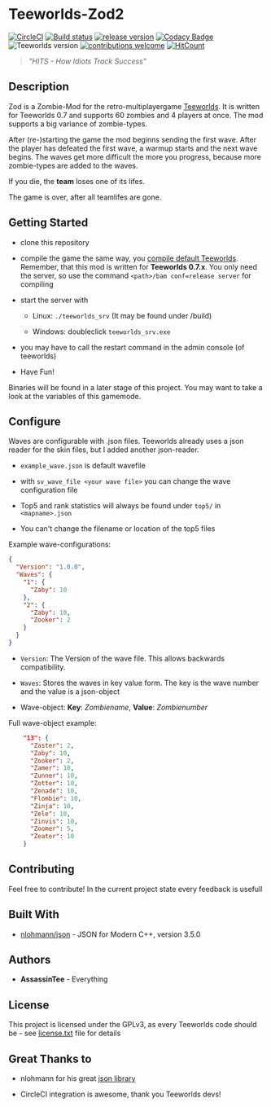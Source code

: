 # Teeworlds-Zod2
[![CircleCI](https://circleci.com/gh/AssassinTee/Teeworlds-Zod2.svg?style=shield)](https://circleci.com/gh/AssassinTee/Teeworlds-Zod2)
[![Build status](https://ci.appveyor.com/api/projects/status/rfhb7d6755ce28xi/branch/master?svg=true)](https://ci.appveyor.com/project/AssassinTee/teeworlds-zod2/branch/master)
[![release version](https://img.shields.io/badge/release-v1.0.3-blue.svg)](https://github.com/AssassinTee/Teeworlds-Zod2/releases)
[![Codacy Badge](https://api.codacy.com/project/badge/Grade/c132571702c4443286ab6df0e5904014)](https://www.codacy.com/app/AssassinTee/Teeworlds-Zod2?utm_source=github.com&amp;utm_medium=referral&amp;utm_content=AssassinTee/Teeworlds-Zod2&amp;utm_campaign=Badge_Grade)
![Teeworlds version](https://img.shields.io/badge/Teeworlds-0.7.2-brightgreen.svg)
[![contributions welcome](https://img.shields.io/badge/contributions-welcome-brightgreen.svg?style=flat)](https://github.com/AssassinTee/Teeworlds-Zod2/issues)
[![HitCount](http://hits.dwyl.io/AssassinTee/Teeworlds-Zod2.svg)](http://hits.dwyl.io/AssassinTee/Teeworlds-Zod2)
> _"HITS - How Idiots Track Success"_

## Description
Zod is a Zombie-Mod for the retro-multiplayergame [Teeworlds](www.teeworlds.com).
It is written for Teeworlds 0.7 and supports 60 zombies and 4 players at once.
The mod supports a big variance of zombie-types.

After (re-)starting the game the mod beginns sending the first wave. After the player has defeated the first wave, a warmup starts and the next wave begins.
The waves get more difficult the more you progress, because more zombie-types are added to the waves.

If you die, the **team** loses one of its lifes.

The game is over, after all teamlifes are gone.

## Getting Started

* clone this repository

* compile the game the same way, you [compile default Teeworlds](https://www.teeworlds.com/?page=docs&wiki=compiling_everything). Remember, that this mod is written for **Teeworlds 0.7.x**. You only need the server, so use the command `<path>/bam conf=release server` for compiling

* start the server with

    * Linux: `./teeworlds_srv` (It may be found under /build)

    * Windows: doubleclick `teeworlds_srv.exe`

* you may have to call the restart command in the admin console (of teeworlds)

* Have Fun!

Binaries will be found in a later stage of this project.
You may want to take a look at the variables of this gamemode.

## Configure

Waves are configurable with .json files. Teeworlds already uses a json reader for the skin files, but I added another json-reader.

* `example_wave.json` is default wavefile

* with `sv_wave_file <your wave file>` you can change the wave configuration file

* Top5 and rank statistics will always be found under `top5/` in `<mapname>.json`

* You can't change the filename or location of the top5 files

Example wave-configurations:
```JSON
{
  "Version": "1.0.0",
  "Waves": {
    "1": {
      "Zaby": 10
    },
    "2": {
      "Zaby": 10,
      "Zooker": 2
    }
  }
}
```

* `Version`: The Version of the wave file. This allows backwards compatibility.

* `Waves`: Stores the waves in key value form. The key is the wave number and the value is a json-object

* Wave-object: **Key**: _Zombiename_, **Value**: _Zombienumber_

Full wave-object example:

```JSON
    "13": {
      "Zaster": 2,
      "Zaby": 10,
      "Zooker": 2,
      "Zamer": 10,
      "Zunner": 10,
      "Zotter": 10,
      "Zenade": 10,
      "Flombie": 10,
      "Zinja": 10,
      "Zele": 10,
      "Zinvis": 10,
      "Zoomer": 5,
      "Zeater": 10
    }
```
## Contributing

Feel free to contribute! In the current project state every feedback is usefull

## Built With

* [nlohmann/json](https://github.com/nlohmann/json) - JSON for Modern C++, version 3.5.0

## Authors

* **AssassinTee** - Everything

## License
This project is licensed under the GPLv3, as every Teeworlds code should be - see [license.txt](https://github.com/AssassinTee/Teeworlds-Zod2/blob/master/license.txt) file for details

## Great Thanks to

* nlohmann for his great [json library](https://github.com/nlohmann/json)

* CircleCI integration is awesome, thank you Teeworlds devs!
